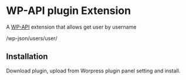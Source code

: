 # WP-API plugin Extension

A [WP-API](http://wp-api.org/) extension that allows get user by username

/wp-json/users/user/<username>

## Installation
Download plugin, upload from Worpress plugin panel setting and install.

